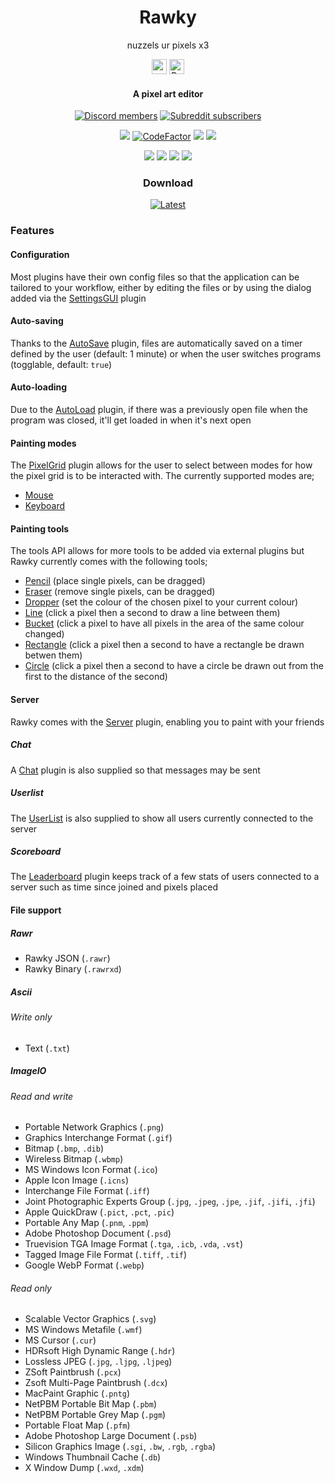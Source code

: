<h1 align="center">Rawky</h1>
<p align="center">nuzzels ur pixels x3</p>
<p align="center">
	<a href="https://www.patreon.com/DeflatedPickle"><img src="https://c5.patreon.com/external/logo/become_a_patron_button@2x.png" height="24px"></a>
	<a href='https://ko-fi.com/Q5Q0CSWL' target='_blank'><img height='24' style='border:0px;height:24px;' src='https://az743702.vo.msecnd.net/cdn/kofi4.png?v=2' border='0' alt='Buy Me a Coffee at ko-fi.com'/></a>
</p>

<h4 align="center">A pixel art editor</h4>

<p align="center">
	<a href="https://discord.gg/QEz4fb93xd"><img alt="Discord members" src="https://img.shields.io/discord/448452090147110913?label=Join%20The%20Discord&style=social"></a>
	<a href="https://www.reddit.com/r/rawky/"><img alt="Subreddit subscribers" src="https://img.shields.io/reddit/subreddit-subscribers/rawky?style=social"></a>
</p>

<p align="center">
	<a href="https://github.com/DeflatedPickle/Rawky/commits/rewrite"><img src="https://img.shields.io/github/last-commit/DeflatedPickle/Rawky.svg"></a>
	<a href="https://www.codefactor.io/repository/github/deflatedpickle/rawky/overview/rewrite"><img src="https://www.codefactor.io/repository/github/deflatedpickle/rawky/badge/rewrite" alt="CodeFactor"/></a>
	<a href="https://codeclimate.com/github/DeflatedPickle/Rawky/maintainability"><img src="https://api.codeclimate.com/v1/badges/b5f7de56e73e0c459a9e/maintainability"></a>
	<a href="https://www.codacy.com/gh/DeflatedPickle/Rawky/dashboard?utm_source=github.com&amp;utm_medium=referral&amp;utm_content=DeflatedPickle/Rawky&amp;utm_campaign=Badge_Grade"><img src="https://app.codacy.com/project/badge/Grade/55932982ea574f4d893dbcc838d43449"/></a>
</p>

<p align="center">
	<img src="https://sloc.xyz/github/DeflatedPickle/Rawky/?category=blanks">
	<img src="https://sloc.xyz/github/DeflatedPickle/Rawky/?category=code">
	<img src="https://sloc.xyz/github/DeflatedPickle/Rawky/?category=comments">
	<img src="https://sloc.xyz/github/DeflatedPickle/Rawky/?category=lines">
</p>

<h3 align="center">Download</h3>
<p align="center">
	<a href="https://github.com/DeflatedPickle/Rawky/releases/tag/dist-latest"><img alt="Latest" src="https://img.shields.io/github/downloads/DeflatedPickle/Rawky/dist-latest/total.svg"></a>
</p>

### Features
#### Configuration
Most plugins have their own config files so that the application can be tailored to your workflow, either by editing the files or by using the dialog added via the [SettingsGUI](https://github.com/DeflatedPickle/sniffle/tree/master/settingsgui) plugin
#### Auto-saving
Thanks to the [AutoSave](https://github.com/DeflatedPickle/Rawky/tree/rewrite/autosave) plugin, files are automatically saved on a timer defined by the user (default: 1 minute) or when the user switches programs (togglable, default: `true`)
#### Auto-loading
Due to the [AutoLoad](https://github.com/DeflatedPickle/Rawky/tree/rewrite/autoload) plugin, if there was a previously open file when the program was closed, it'll get loaded in when it's next open
#### Painting modes
The [PixelGrid](https://github.com/DeflatedPickle/Rawky/tree/rewrite/pixelgrid) plugin allows for the user to select between modes for how the pixel grid is to be interacted with. The currently supported modes are;
- [Mouse](https://github.com/DeflatedPickle/Rawky/tree/rewrite/pixelgrid/mode/mouse)
- [Keyboard](https://github.com/DeflatedPickle/Rawky/tree/rewrite/pixelgrid/mode/keyboard)
#### Painting tools
The tools API allows for more tools to be added via external plugins but Rawky currently comes with the following tools;
- [Pencil](https://github.com/DeflatedPickle/Rawky/tree/rewrite/toolbox/pencil) (place single pixels, can be dragged)
- [Eraser](https://github.com/DeflatedPickle/Rawky/tree/rewrite/toolbox/eraser) (remove single pixels, can be dragged)
- [Dropper](https://github.com/DeflatedPickle/Rawky/tree/rewrite/toolbox/dropper) (set the colour of the chosen pixel to your current colour)
- [Line](https://github.com/DeflatedPickle/Rawky/tree/rewrite/toolbox/line) (click a pixel then a second to draw a line between them)
- [Bucket](https://github.com/DeflatedPickle/Rawky/tree/rewrite/toolbox/bucket) (click a pixel to have all pixels in the area of the same colour changed)
- [Rectangle](https://github.com/DeflatedPickle/Rawky/tree/rewrite/toolbox/shape/rectangle) (click a pixel then a second to have a rectangle be drawn betwen them)
- [Circle](https://github.com/DeflatedPickle/Rawky/tree/rewrite/toolbox/shape/circle) (click a pixel then a second to have a circle be drawn out from the first to the distance of the second)
#### Server
Rawky comes with the [Server](https://github.com/DeflatedPickle/Rawky/tree/rewrite/server) plugin, enabling you to paint with your friends
##### Chat
A [Chat](https://github.com/DeflatedPickle/Rawky/tree/rewrite/server/chat) plugin is also supplied so that messages may be sent
##### Userlist
The [UserList](https://github.com/DeflatedPickle/Rawky/tree/rewrite/server/userlist) is also supplied to show all users currently connected to the server
##### Scoreboard
The [Leaderboard](https://github.com/DeflatedPickle/Rawky/tree/rewrite/server/leaderboard) plugin keeps track of a few stats of users connected to a server such as time since joined and pixels placed
#### File support
##### Rawr
- Rawky JSON (`.rawr`)
- Rawky Binary (`.rawrxd`)
##### Ascii
###### Write only
- Text (`.txt`)
##### ImageIO
######  Read and write
- Portable Network Graphics (`.png`)
- Graphics Interchange Format (`.gif`)
- Bitmap (`.bmp`, `.dib`)
- Wireless Bitmap (`.wbmp`)
- MS Windows Icon Format (`.ico`)
- Apple Icon Image (`.icns`)
- Interchange File Format (`.iff`)
- Joint Photographic Experts Group (`.jpg`, `.jpeg`, `.jpe`, `.jif`, `.jifi`, `.jfi`)
- Apple QuickDraw (`.pict`, `.pct`, `.pic`)
- Portable Any Map (`.pnm`, `.ppm`)
- Adobe Photoshop Document (`.psd`)
- Truevision TGA Image Format (`.tga`, `.icb`, `.vda`, `.vst`)
- Tagged Image File Format (`.tiff`, `.tif`)
- Google WebP Format (`.webp`)
###### Read only
- Scalable Vector Graphics (`.svg`)
- MS Windows Metafile (`.wmf`)
- MS Cursor (`.cur`)
- HDRsoft High Dynamic Range (`.hdr`)
- Lossless JPEG (`.jpg`, `.ljpg`, `.ljpeg`)
- ZSoft Paintbrush (`.pcx`)
- Zsoft Multi-Page Paintbrush (`.dcx`)
- MacPaint Graphic (`.pntg`)
- NetPBM Portable Bit Map (`.pbm`)
- NetPBM Portable Grey Map (`.pgm`)
- Portable Float Map (`.pfm`)
- Adobe Photoshop Large Document (`.psb`)
- Silicon Graphics Image (`.sgi`, `.bw`, `.rgb`, `.rgba`)
- Windows Thumbnail Cache (`.db`)
- X Window Dump (`.wxd`, `.xdm`)
